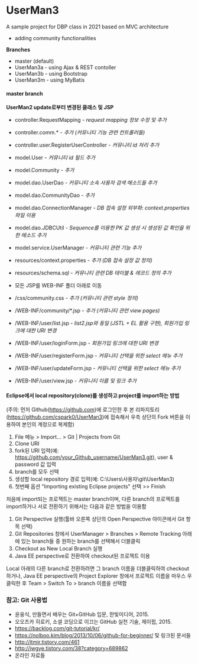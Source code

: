 # UserMan3
A sample project for DBP class in 2021
based on MVC architecture
- adding community functionalities

__Branches__
 
- master (default)
- UserMan3a - using Ajax & REST contoller
- UserMan3b - using Bootstrap 
- UserMan3m - using MyBatis
 
#### master branch
__UserMan2 update로부터 변경된 클래스 및 JSP__

- controller.RequestMapping -  _request mapping 정보 수정 및 추가_
- controller.comm.* -  _추가 (커뮤니티 기능 관련 컨트롤러들)_
- controller.user.RegisterUserController -  _커뮤니티 id 처리 추가_

- model.User -  _커뮤니티 id 필드 추가_
- model.Community -  _추가_
- model.dao.UserDao -  _커뮤니티 소속 사용자 검색 메소드들 추가_
- model.dao.CommunityDao -  _추가_
- model.dao.ConnectionManager -  _DB 접속 설정 외부화: context.properties 파일 이용_
- model.dao.JDBCUtil -  _Sequence를 이용한 PK 값 생성 시 생성된 값 확인을 위한 메소드 추가_
- model.service.UserManager -  _커뮤니티 관련 기능 추가_

- resources/context.properties -  _추가 (DB 접속 설정 값 정의)_
- resources/schema.sql -  _커뮤니티 관련 DB 테이블 & 레코드 정의 추가_

- 모든 JSP를 WEB-INF 폴더 아래로 이동
- /css/community.css -  _추가 (커뮤니티 관련 style 정의)_
- /WEB-INF/community/*.jsp -  _추가 (커뮤니티 관련 view pages)_
- /WEB-INF/user/list.jsp -  _list2.jsp와 동일 (JSTL + EL 활용 구현), 회원가입 링크에 대한 URI 변경_
- /WEB-INF/user/loginForm.jsp -  _회원가입 링크에 대한 URI 변경_
- /WEB-INF/user/registerForm.jsp -  _커뮤니티 선택을 위한 select 메뉴 추가_
- /WEB-INF/user/updateForm.jsp -  _커뮤니티 선택을 위한 select 메뉴 추가_
- /WEB-INF/user/view.jsp -  _커뮤니티 이름 및 링크 추가_

#### Eclipse에서 local repository(clone)를 생성하고 project를 import하는 방법 

(주의: 먼저 Github(<https://github.com>)에 로그인한 후 본 리파지토리(<https://github.com/cspark0/UserMan3>)에 접속해서 우측 상단의 Fork 버튼을 이용하여 본인의 계정으로 복제함)

1. File 메뉴 > Import... > Git | Projects from Git 
2. Clone URI 
3. fork된  URI 입력(예: https://github.com/your_Github_username/UserMan3.git), user & password 값 입력 
4. branch를 모두 선택
5. 생성할 local repository 경로 입력(예: C:\Users\사용자\git\UserMan3)
6. 첫번째 옵션 "Importing existing Eclipse projects" 선택 >> Finish   
  
  
처음에 import되는 프로젝트는 master branch이며, 다른 branch의 프로젝트를 import하거나 서로 전환하기 위해서는 다음과 같은 방법을 이용함


1. Git Perspective 실행(툴바 오른쪽 상단의 Open Perspective 아이콘에서 Git 항목 선택)  
2. Git Repositories 창에서 UserManager > Branches > Remote Tracking 아래에 있는 branch들 중 원하는 branch를 선택해서 더블클릭
3. Checkout as New Local Branch 실행   
4. Java EE perspective로 전환하여 checkout된 프로젝트 이용
 
 
Local 아래의 다른 branch로 전환하려면 그 branch 이름을 더블클릭하여 checkout하거나, 
Java EE perspective의 Project Explorer 창에서 프로젝트 이름을 마우스 우클릭한 후 Team > Switch To > branch 이름을 선택함  
       
  
### 참고: Git 사용법 

- 윤웅식, 만들면서 배우는 Git+GitHub 입문, 한빛미디어, 2015.  
- 오오츠카 히로키, 소셜 코딩으로 이끄는 GitHub 실천 기술, 제이펍, 2015.  
- <https://backlog.com/git-tutorial/kr/>  
- <https://nolboo.kim/blog/2013/10/06/github-for-beginner/> 및 링크된 문서들  
- <http://itmir.tistory.com/461>  
- <http://jwgye.tistory.com/38?category=689862>  
- 온라인 자료들  
